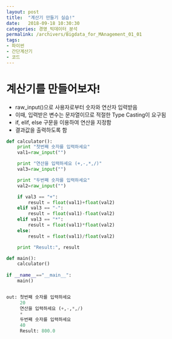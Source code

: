```yaml
---
layout: post
title:  "계산기 만들기 실습!"
date:   2018-09-18 10:30:30
categories: 경영_빅데이터_분석
permalink: /archivers/Bigdata_for_MAnagement_01_01
tags:
- 파이썬
- 간단계산기
- 코드
---
```


# 계산기를 만들어보자!
       
   - raw_input()으로 사용자로부터 숫자와 연산자 입력받음
   - 이때, 입력받은 변수는 문자열이므로 적절한 Type Casting이 요구됨
   - if, elif, else 구문을 이용하여 연산을 지정함
   - 결과값을 출력하도록 함

```python
def calculator():
    print "첫번째 숫자를 입력하세요"
    val1=raw_input("")

    print "연산을 입력하세요 (+,-,*,/)"
    val3=raw_input("")

    print "두번째 숫자를 입력하세요"
    val2=raw_input("")

    if val3 == "+":
        result = float(val1)+float(val2)
    elif val3 == "-":
        result = float(val1)-float(val2)
    elif val3 == "*":
        result = float(val1)*float(val2)
    else:
        result = float(val1)/float(val2)

    print "Result:", result

def main():
    calculator()
    
if __name__=="__main__":
    main()


out: 첫번째 숫자를 입력하세요
     20
     연산을 입력하세요 (+,-,*,/)
     *
     두번째 숫자를 입력하세요
     40
     Result: 800.0
```

